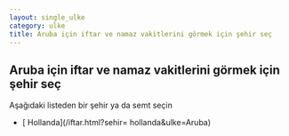 ```yaml
---
layout: single_ulke
category: ulke
title: Aruba için iftar ve namaz vakitlerini görmek için şehir seç
---
```



## Aruba için iftar ve namaz vakitlerini görmek için şehir seç

Aşağıdaki listeden bir şehir ya da semt seçin


* [ Hollanda](/iftar.html?sehir= hollanda&ulke=Aruba)
